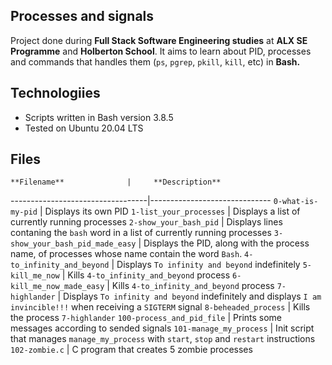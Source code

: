 Processes and signals
---

Project done during **Full Stack Software Engineering studies** at **ALX SE Programme** and  **Holberton School**. It aims to learn about PID, processes and commands that handles them (`ps`, `pgrep`, `pkill`, `kill`, etc) in **Bash.**

Technologiies
---
* Scripts written in Bash version 3.8.5
* Tested on Ubuntu 20.04 LTS

Files
---

	**Filename**              | 	**Description**
----------------------------------|------------------------------
`0-what-is-my-pid`                | Displays its own PID
`1-list_your_processes`           | Displays a list of currently running processes
`2-show_your_bash_pid`            | Displays lines contaning the `bash` word in a list of currently running processes
`3-show_your_bash_pid_made_easy`  | Displays the PID, along with the process name, of processes whose name contain the word `Bash`.
`4-to_infinity_and_beyond`        | Displays `To infinity and beyond` indefinitely
`5-kill_me_now`                   | Kills `4-to_infinity_and_beyond` process
`6-kill_me_now_made_easy`         | Kills `4-to_infinity_and_beyond` process
`7-highlander`                    | Displays `To infinity and beyond` indefinitely and displays `I am invincible!!!` when receiving a `SIGTERM` signal
`8-beheaded_process`              | Kills the process `7-highlander`
`100-process_and_pid_file`        | Prints some messages according to sended signals
`101-manage_my_process`           | Init script that manages `manage_my_process` with `start`, `stop` and `restart` instructions
`102-zombie.c`                    | C program that creates 5 zombie processes
